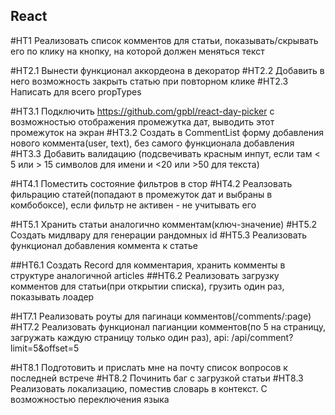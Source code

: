 ## React

#HT1 Реализовать список комментов для статьи, показывать/скрывать его по клику на кнопку, на которой должен меняться текст

#HT2.1 Вынести функционал аккордеона в декоратор
#HT2.2 Добавить в него возможность закрыть статью при повторном клике
#HT2.3 Написать для всего propTypes

#HT3.1 Подключить https://github.com/gpbl/react-day-picker с возможностью отображения промежутка дат, выводить этот промежуток на экран
#HT3.2 Создать в CommentList форму добавления нового коммента(user, text), без самого функционала добавления
#HT3.3 Добавить валидацию (подсвечивать красным инпут, если там < 5 или > 15 символов для имени и <20 или >50 для текста)

#HT4.1 Поместить состояние фильтров в стор
#HT4.2 Реалзовать фильрацию статей(попадают в промежуток дат и выбраны в комбобоксе), если фильтр не активен - не учитывать его

#HT5.1 Хранить статьи аналогично комментам(ключ-значение)
#HT5.2 Создать мидлвару для генерации рандомных id
#HT5.3 Реализовать функционал добавления коммента к статье

##HT6.1 Создать Record для комментария, хранить комменты в структуре аналогичной articles
##HT6.2 Реализовать загрузку комментов для статьи(при открытии списка), грузить один раз, показывать лоадер

#HT7.1 Реализовать роуты для пагинаци комментов(/comments/:page)
#HT7.2 Реализовать функционал пагианции комментов(по 5 на страницу, загружать каждую страницу только один раз), api: /api/comment?limit=5&offset=5

#HT8.1 Подготовить и прислать мне на почту список вопросов к последней встрече
#HT8.2 Починить баг с загрузкой статьи
#HT8.3 Реализовать локализацию, поместив словарь в контекст. С возможностью переключения языка